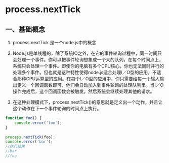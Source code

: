 # process.nextTick
## 一、基础概念
1. process.nextTick 是一个node.js中的概念

2. Node.js是单线程的，除了系统IO之外，在它的事件轮询过程中，同一时间只会处理一个事件。你可以把事件轮询想象成一个大的队列，在每个时间点上，系统只会处理一个事件。即使你的电脑有多个CPU核心，你也无法同时并行的处理多个事件。但也就是这种特性使得node.js适合处理I／O型的应用，不适合那种CPU运算型的应用。在每个I／O型的应用中，你只需要给每一个输入输出定义一个回调函数即可，他们会自动加入到事件轮询的处理队列里。当I／O操作完成后，这个回调函数会被触发。然后系统会继续处理其他的请求。

3. 在这种处理模式下，process.nextTick()的意思就是定义出一个动作，并且让这个动作在下一个事件轮询的时间点上执行。
````javascript
function foo() {
    console.error('foo');
}
 
process.nextTick(foo);
console.error('bar');
//执行结果
//bar
//foo
````